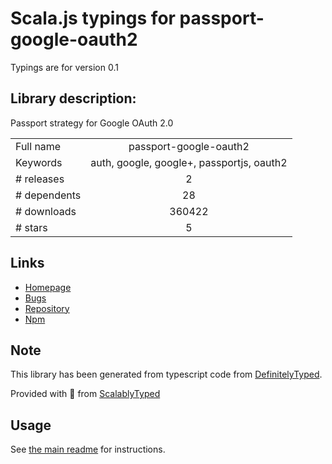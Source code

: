 
# Scala.js typings for passport-google-oauth2

Typings are for version 0.1

## Library description:
Passport strategy for Google OAuth 2.0

|                    |                 |
| ------------------ | :-------------: |
| Full name          | passport-google-oauth2 |
| Keywords           | auth, google, google+, passportjs, oauth2 |
| # releases         | 2 |
| # dependents       | 28 |
| # downloads        | 360422 |
| # stars            | 5 |

## Links
- [Homepage](https://github.com/mstade/passport-google-oauth2)
- [Bugs](https://github.com/mstade/passport-google-oauth2/issues)
- [Repository](https://github.com/mstade/passport-google-oauth2)
- [Npm](https://www.npmjs.com/package/passport-google-oauth2)
    


## Note
This library has been generated from typescript code from [DefinitelyTyped](https://definitelytyped.org).

Provided with :purple_heart: from [ScalablyTyped](https://github.com/oyvindberg/ScalablyTyped)

## Usage
See [the main readme](../../readme.md) for instructions.


